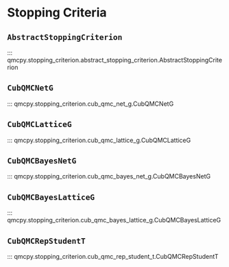 # Stopping Criteria

## `AbstractStoppingCriterion`

::: qmcpy.stopping_criterion.abstract_stopping_criterion.AbstractStoppingCriterion

## `CubQMCNetG`

::: qmcpy.stopping_criterion.cub_qmc_net_g.CubQMCNetG

## `CubQMCLatticeG`

::: qmcpy.stopping_criterion.cub_qmc_lattice_g.CubQMCLatticeG

## `CubQMCBayesNetG`

::: qmcpy.stopping_criterion.cub_qmc_bayes_net_g.CubQMCBayesNetG

## `CubQMCBayesLatticeG`

::: qmcpy.stopping_criterion.cub_qmc_bayes_lattice_g.CubQMCBayesLatticeG

## `CubQMCRepStudentT`

::: qmcpy.stopping_criterion.cub_qmc_rep_student_t.CubQMCRepStudentT






